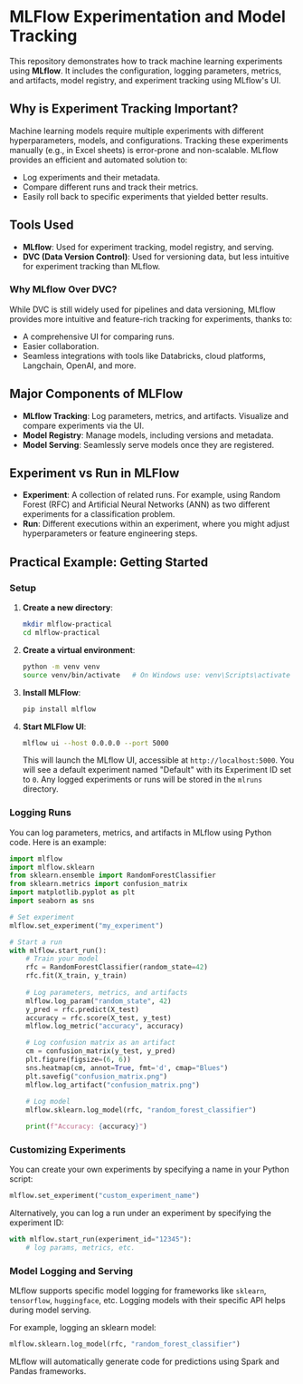 # MLFlow Experimentation and Model Tracking

This repository demonstrates how to track machine learning experiments using **MLflow**. It includes the configuration, logging parameters, metrics, and artifacts, model registry, and experiment tracking using MLflow's UI.

## Why is Experiment Tracking Important?
Machine learning models require multiple experiments with different hyperparameters, models, and configurations. Tracking these experiments manually (e.g., in Excel sheets) is error-prone and non-scalable. MLflow provides an efficient and automated solution to:
- Log experiments and their metadata.
- Compare different runs and track their metrics.
- Easily roll back to specific experiments that yielded better results.
  
## Tools Used
- **MLflow**: Used for experiment tracking, model registry, and serving.
- **DVC (Data Version Control)**: Used for versioning data, but less intuitive for experiment tracking than MLflow.
  
### Why MLflow Over DVC?
While DVC is still widely used for pipelines and data versioning, MLflow provides more intuitive and feature-rich tracking for experiments, thanks to:
- A comprehensive UI for comparing runs.
- Easier collaboration.
- Seamless integrations with tools like Databricks, cloud platforms, Langchain, OpenAI, and more.
  
## Major Components of MLFlow
- **MLflow Tracking**: Log parameters, metrics, and artifacts. Visualize and compare experiments via the UI.
- **Model Registry**: Manage models, including versions and metadata.
- **Model Serving**: Seamlessly serve models once they are registered.

## Experiment vs Run in MLFlow
- **Experiment**: A collection of related runs. For example, using Random Forest (RFC) and Artificial Neural Networks (ANN) as two different experiments for a classification problem.
- **Run**: Different executions within an experiment, where you might adjust hyperparameters or feature engineering steps.

## Practical Example: Getting Started

### Setup
1. **Create a new directory**:
    ```bash
    mkdir mlflow-practical
    cd mlflow-practical
    ```

2. **Create a virtual environment**:
    ```bash
    python -m venv venv
    source venv/bin/activate   # On Windows use: venv\Scripts\activate
    ```

3. **Install MLFlow**:
    ```bash
    pip install mlflow
    ```

4. **Start MLFlow UI**:
    ```bash
    mlflow ui --host 0.0.0.0 --port 5000
    ```

    This will launch the MLflow UI, accessible at `http://localhost:5000`. You will see a default experiment named "Default" with its Experiment ID set to `0`. Any logged experiments or runs will be stored in the `mlruns` directory.

### Logging Runs
You can log parameters, metrics, and artifacts in MLflow using Python code. Here is an example:

```python
import mlflow
import mlflow.sklearn
from sklearn.ensemble import RandomForestClassifier
from sklearn.metrics import confusion_matrix
import matplotlib.pyplot as plt
import seaborn as sns

# Set experiment
mlflow.set_experiment("my_experiment")

# Start a run
with mlflow.start_run():
    # Train your model
    rfc = RandomForestClassifier(random_state=42)
    rfc.fit(X_train, y_train)
    
    # Log parameters, metrics, and artifacts
    mlflow.log_param("random_state", 42)
    y_pred = rfc.predict(X_test)
    accuracy = rfc.score(X_test, y_test)
    mlflow.log_metric("accuracy", accuracy)

    # Log confusion matrix as an artifact
    cm = confusion_matrix(y_test, y_pred)
    plt.figure(figsize=(6, 6))
    sns.heatmap(cm, annot=True, fmt='d', cmap="Blues")
    plt.savefig("confusion_matrix.png")
    mlflow.log_artifact("confusion_matrix.png")
    
    # Log model
    mlflow.sklearn.log_model(rfc, "random_forest_classifier")

    print(f"Accuracy: {accuracy}")
```

### Customizing Experiments
You can create your own experiments by specifying a name in your Python script:
```python
mlflow.set_experiment("custom_experiment_name")
```

Alternatively, you can log a run under an experiment by specifying the experiment ID:
```python
with mlflow.start_run(experiment_id="12345"):
    # log params, metrics, etc.
```

### Model Logging and Serving
MLflow supports specific model logging for frameworks like `sklearn`, `tensorflow`, `huggingface`, etc. Logging models with their specific API helps during model serving.

For example, logging an sklearn model:
```python
mlflow.sklearn.log_model(rfc, "random_forest_classifier")
```

MLflow will automatically generate code for predictions using Spark and Pandas frameworks.

